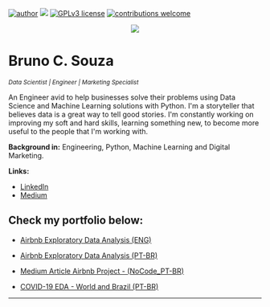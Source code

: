 [![author](https://img.shields.io/badge/author-bruno.souza-red.svg)](https://www.linkedin.com/in/eubrunosouza/) [![](https://img.shields.io/badge/python-3.7+-blue.svg)](https://www.python.org/downloads/release/python-365/) [![GPLv3 license](https://img.shields.io/badge/License-GPLv3-blue.svg)](http://perso.crans.org/besson/LICENSE.html) [![contributions welcome](https://img.shields.io/badge/contributions-welcome-brightgreen.svg?style=flat)](https://github.com/eubrunoosouza/data_science)

<p align="center">
  <img src="https://github.com/eubrunoosouza/data_science/blob/fa141491d45dc9b4b4b336083016f23482765f5b/MISC/DATA%20SCIENCE.gif" >
</p>

# Bruno C. Souza
<sub>*Data Scientist | Engineer | Marketing Specialist*</sub>

An Engineer avid to help businesses solve their problems using Data Science and Machine Learning solutions with Python.
I'm a storyteller that believes data is a great way to tell good stories.
I'm constantly working on improving my soft and hard skills, learning something new, to become more useful to the people that I'm working with.


**Background in:** Engineering, Python, Machine Learning and Digital Marketing.

**Links:**
* [LinkedIn](https://www.linkedin.com/in/eubrunosouza)
* [Medium](https://medium.com/@eubrunoosouza)


## Check my portfolio below: 

* [Airbnb Exploratory Data Analysis (ENG)](https://bit.ly/3JjucAC)
* [Airbnb Exploratory Data Analysis (PT-BR)](https://bit.ly/3qilTxA)
* [Medium Article Airbnb Project - (NoCode_PT-BR)](https://bit.ly/Article-Airbnb-Medium)

* [COVID-19 EDA - World and Brazil (PT-BR)](https://bit.ly/36ot8gh)
---
